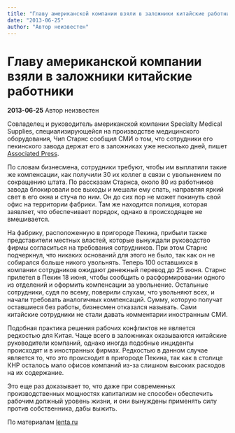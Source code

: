 ```yaml
---
title: "Главу американской компании взяли в заложники китайские работники"
date: "2013-06-25"
author: "Автор неизвестен"
---
```


# Главу американской компании взяли в заложники китайские работники

**2013-06-25** Автор неизвестен

Совладелец и руководитель американской компании Specialty Medical Supplies, специализирующейся на производстве медицинского оборудования, Чип Старнс сообщил СМИ о том, что сотрудники его пекинского завода держат его в заложниках уже несколько дней, пишет [Associated Press](http://www.ap.org/).

По словам бизнесмена, сотрудники требуют, чтобы им выплатили такие же компенсации, как получили 30 их коллег в связи с увольнением по сокращению штата. По рассказам Старнса, около 80 из работников завода блокировали все выходы и мешали ему спать, направляя яркий свет в его окна и стуча по ним. Он до сих пор не может покинуть свой офис на территории фабрики. Там же находится полиция, которая заявляет, что обеспечивает порядок, однако в происходящее не вмешивается.

На фабрику, расположенную в пригороде Пекина, прибыли также представители местных властей, которые вынуждали руководство фирмы согласиться на требования сотрудников. При этом Старнс подчеркнул, что никаких оснований для этого не было, так как он не собирался больше никого увольнять. Теперь 100 оставшихся в компании сотрудников ожидают денежный перевод до 25 июня. Старнс прилетел в Пекин 18 июня, чтобы сообщить о расформировании одного из отделений и оформить компенсации за увольнение. Остальные сотрудники, судя по всему, поверили слухам, что увольняют всех, и начали требовать аналогичных компенсаций. Сумму, которую получат оставшиеся без работы, бизнесмен отказался называть. Сами китайские сотрудники не стали давать комментарии иностранным СМИ.

Подобная практика решения рабочих конфликтов не является редкостью для Китая. Чаще всего в заложниках оказываются китайские руководители компаний, однако иногда подобные инциденты происходят и в иностранных фирмах. Редкостью в данном случае является то, что это происходит в пригороде Пекина, так как в столице КНР осталось мало офисов компаний из-за слишком высоких расходов на их содержание.

Это еще раз доказывает то, что даже при современных производственных мощностях капитализм не способен обеспечить рабочим должный уровень жизни, и они вынуждены применять силу против собственника, дабы выжить.

По материалам [lenta.ru](http://lenta.ru/news/2013/06/24/boss/)